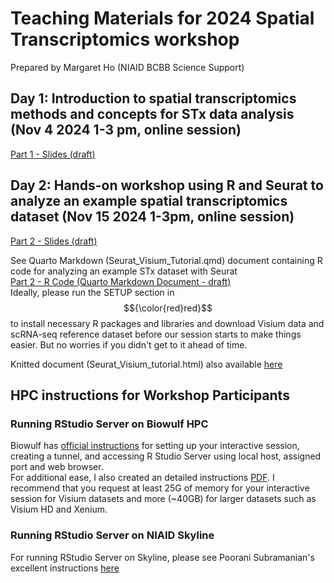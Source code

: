 # Teaching Materials for 2024 Spatial Transcriptomics workshop  
Prepared by Margaret Ho (NIAID BCBB Science Support)  

## Day 1: Introduction to spatial transcriptomics methods and concepts for STx data analysis (Nov 4 2024 1-3 pm, online session)  
[Part 1 - Slides (draft) ](https://github.com/user-attachments/files/17415223/STworkshop_2024draft_101024.pdf)  
 
## Day 2: Hands-on workshop using R and Seurat to analyze an example spatial transcriptomics dataset (Nov 15 2024 1-3pm, online session)  
[Part 2 - Slides (draft) ](https://github.com/user-attachments/files/17415203/STworkshop_part2_.2024draft_101524.pdf)    

See Quarto Markdown (Seurat_Visium_Tutorial.qmd) document containing R code for analyzing an example STx dataset with Seurat  
[Part 2 - R Code (Quarto Markdown Document - draft)](https://github.com/margaretc-ho/BCBB_STx_workshop_2024/blob/babcca31b9506e6cc79dfed7bddb581033074f0e/Seurat_Visium_tutorial.qmd)    
Ideally, please run the SETUP section in $${\color{red}red}$$ to install necessary R packages and libraries and download Visium data and scRNA-seq reference dataset before our session starts to make things easier. But no worries if you didn't get to it ahead of time.   

Knitted document (Seurat_Visium_tutorial.html) also available [here](https://github.com/margaretc-ho/BCBB_STx_workshop_2024/blob/babcca31b9506e6cc79dfed7bddb581033074f0e/Seurat_Visium_tutorial.html)   

## HPC instructions for Workshop Participants 

### Running RStudio Server on Biowulf HPC
Biowulf has [official instructions](https://hpc.nih.gov/apps/rstudio-server.html) for setting up your interactive session, creating a tunnel, and accessing R Studio Server using local host, assigned port and web browser.  
For additional ease, I also created an detailed instructions [PDF](https://github.com/margaretc-ho/BCBB_STx_workshop_2024/blob/98990cab36794cf9ad5786222eacaef35f6b779b/RStudioServer_on_Biowulf_instructions_082324MH.pdf).
I recommend that you request at least 25G of memory for your interactive session for Visium datasets and more (~40GB) for larger datasets such as Visium HD and Xenium.

### Running RStudio Server on NIAID Skyline
For running RStudio Server on Skyline, please see Poorani Subramanian's excellent instructions [here](https://github.com/niaid/hpcR/tree/main/rstudio_server)  
